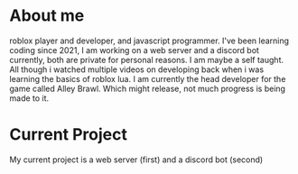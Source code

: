 # About me
roblox player and developer, and javascript programmer. I've been learning coding since 2021, I am working on a web server and a discord bot currently, both are private for
personal reasons. I am maybe a self taught. All though i watched multiple videos on developing back when i was learning the basics of roblox lua. I am currently the head developer for the game
called Alley Brawl. Which might release, not much progress is being made to it.
# Current Project
My current project is a web server (first) and a discord bot (second)

